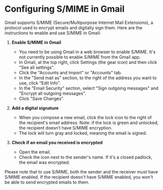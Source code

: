 
# Configuring S/MIME in Gmail

Gmail supports S/MIME (Secure/Multipurpose Internet Mail Extensions), a protocol used to encrypt emails and digitally sign them. Here are the instructions to enable and use S/MIME in Gmail:

1. **Enable S/MIME in Gmail**
   - You need to be using Gmail in a web browser to enable S/MIME. It's not currently possible to enable S/MIME from the Gmail app.
   - In Gmail, at the top right, click Settings (the gear icon) and then click "See all settings".
   - Click the "Accounts and Import" or "Accounts" tab.
   - In the "Send mail as" section, to the right of the address you want to use, click "Edit Info".
   - In the "Email Security" section, select "Sign outgoing messages" and "Encrypt all outgoing messages".
   - Click "Save Changes".

2. **Add a digital signature**
   - When you compose a new email, click the lock icon to the right of the recipient's email address. Note: if the lock is green and unlocked, the recipient doesn’t have S/MIME encryption.
   - The lock will turn gray and locked, meaning the email is signed.

3. **Check if an email you received is encrypted**
   - Open the email.
   - Check the icon next to the sender's name. If it's a closed padlock, the email was encrypted.

Please note that to use S/MIME, both the sender and the receiver must have S/MIME enabled. If the recipient doesn't have S/MIME enabled, you won't be able to send encrypted emails to them.
